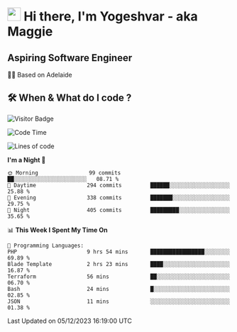 <h1><img src="https://emojis.slackmojis.com/emojis/images/1531849430/4246/blob-sunglasses.gif?1531849430" width="30"/> Hi there, I'm Yogeshvar - aka Maggie</h1>

## Aspiring Software Engineer
🏂🏻  Based on Adelaide 

## 🛠 When & What do I code ?  

![Visitor Badge](https://visitor-badge.feriirawann.repl.co?username=yogeshvar&repo=yogeshvar&label=Visitors&style=plastic&color=%23457BFF&contentType=svg)

<!--START_SECTION:waka-->
![Code Time](http://img.shields.io/badge/Code%20Time-2%2C409%20hrs%2043%20mins-blue)

![Lines of code](https://img.shields.io/badge/From%20Hello%20World%20I%27ve%20Written-4.0%20million%20lines%20of%20code-blue)

**I'm a Night 🦉** 

```text
🌞 Morning                99 commits          ██░░░░░░░░░░░░░░░░░░░░░░░   08.71 % 
🌆 Daytime                294 commits         ██████░░░░░░░░░░░░░░░░░░░   25.88 % 
🌃 Evening                338 commits         ███████░░░░░░░░░░░░░░░░░░   29.75 % 
🌙 Night                  405 commits         █████████░░░░░░░░░░░░░░░░   35.65 % 
```


📊 **This Week I Spent My Time On** 

```text
💬 Programming Languages: 
PHP                      9 hrs 54 mins       █████████████████░░░░░░░░   69.89 % 
Blade Template           2 hrs 23 mins       ████░░░░░░░░░░░░░░░░░░░░░   16.87 % 
Terraform                56 mins             ██░░░░░░░░░░░░░░░░░░░░░░░   06.70 % 
Bash                     24 mins             █░░░░░░░░░░░░░░░░░░░░░░░░   02.85 % 
JSON                     11 mins             ░░░░░░░░░░░░░░░░░░░░░░░░░   01.38 % 
```


 Last Updated on 05/12/2023 16:19:00 UTC
<!--END_SECTION:waka-->
